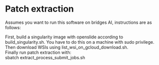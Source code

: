 # Patch extraction

Assumes you want to run this software on bridges AI, instructions are as follows:  

First, build a singularity image with openslide according to build_singularity.sh. You have to do this on a machine with sudo privilege.  
Then download WSIs using list_wsi_on_gcloud_download.sh.  
Finally run patch extraction with:  
sbatch extract_process_submit_jobs.sh
